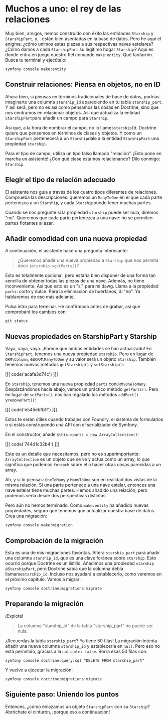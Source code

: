# Muchos a uno: el rey de las relaciones

Muy bien, amigos, hemos construido con éxito las entidades `Starship` y `StarshipPart`, y... están bien asentadas en la base de datos. Pero he aquí el enigma: ¿cómo unimos estas piezas a sus respectivas naves estelares? ¿Cómo damos a cada `StarshipPart` su legítimo hogar `Starship`? Aquí es donde entra en juego nuestro fiel comando `make:entity`. Qué fanfarrón. Busca tu terminal y ejecútalo:

```terminal
symfony console make:entity
```

## Construir relaciones: Piensa en objetos, no en ID

Ahora bien, si piensas en términos tradicionales de base de datos, podrías imaginarte una columna `starship_id` apareciendo en tu tabla `starship_part`. Y así será, pero no es así como pensamos las cosas en Doctrine, sino que nos centramos en relacionar objetos. Así que actualiza la entidad `StarshipPart`para añadir un campo para `Starship`.

Así que, a la hora de nombrar el campo, no lo llames`starshipId`. Doctrine quiere que pensemos en términos de clases y objetos. Y como un `StarshipPart` pertenecerá a un `Starship`dale a la entidad `StarshipPart` una propiedad `starship`. 

Para el tipo de campo, utiliza un tipo falso llamado "relación". ¡Esto pone en marcha un asistente! ¿Con qué clase estamos relacionando? 
Dilo conmigo: `Starship`.

## Elegir el tipo de relación adecuado

El asistente nos guía a través de los cuatro tipos diferentes de relaciones. Comprueba las descripciones: queremos un `ManyToOne` en el que cada parte pertenezca a un `Starship`, y cada `Starship`puede tener muchas partes. 

Cuando se nos pregunte si la propiedad `starship` puede ser nula, diremos "no". Queremos que cada parte pertenezca a una nave: no se permiten partes flotantes al azar.

## Añadir comodidad con una nueva propiedad

A continuación, el asistente hace una pregunta interesante:

> ¿Queremos añadir una nueva propiedad a `Starship` que nos permita
> decir `$starship->getParts()`?

Esto es totalmente opcional, pero estaría bien disponer de una forma tan sencilla de obtener todas las piezas de una nave. Además, no tiene inconveniente. Así que esto es un "sí" para mí dawg. Llama a la propiedad `parts`: corto y dulce. Para la eliminación de huérfanos, di "no". Ya hablaremos de eso más adelante. 

Pulsa intro para terminar. He confirmado antes de grabar, así que comprobaré los cambios con:

```terminal
git status
```

## Nuevas propiedades en StarshipPart y Starship

Vaya, vaya, vaya. ¡Parece que ambas entidades se han actualizado! En `StarshipPart`, tenemos una nueva propiedad `starship`. Pero en lugar de `ORM\Column`, es`ORM\ManyToOne` y su valor será un objeto `Starship`. También tenemos nuevos métodos `getStarship()` y `setStarship()`:

[[[ code('acafa3d74c') ]]]

En `Starship`, tenemos una nueva propiedad `parts` con`ORM\OneToMany`. Desplazándonos hacia abajo, vemos un práctico método `getParts()`. Pero en lugar de `setParts()`, nos han regalado los métodos `addPart()` y`removePart()`:

[[[ code('e545ebfb1f') ]]]

Estos te serán útiles cuando trabajes con Foundry, el sistema de formularios o si estás construyendo una API con el serializador de Symfony.

En el constructor, añade `$this->parts = new ArrayCollection()`:

[[[ code('744d1c32b4') ]]]

Este es un detalle que necesitamos, pero no es superimportante: `ArrayCollection` es un objeto que se ve y actúa como un array, lo que significa que podemos `foreach` sobre él o hacer otras cosas parecidas a un array.

Ah, y si lo piensas: `OneToMany` y `ManyToOne` son en realidad dos vistas de la misma relación. Si una parte pertenece a una nave estelar, entonces una nave estelar tiene muchas partes. Hemos añadido una relación, pero podemos verla desde dos perspectivas distintas. 

Pero aún no hemos terminado. Como `make:entity` ha añadido nuevas propiedades, seguro que tenemos que actualizar nuestra base de datos. Crea una migración:

```terminal
symfony console make:migration
```

## Comprobación de la migración

Ésta es una de mis migraciones favoritas. Altera `starship_part` para añadir una columna `starship_id`, que es una clave foránea sobre `starship`. Esto ocurrió porque Doctrine es un listillo. Añadimos una propiedad `starship` a`StarshipPart`, pero Doctrine sabía que la columna debía llamarse`starship_id`. Incluso nos ayudará a establecerlo, como veremos en el próximo capítulo. Vamos a migrar:

```terminal
symfony console doctrine:migrations:migrate
```

## Preparando la migración

¡Explota!

> La columna "starship_id" de la tabla "starship_part" no puede ser nula.

¿Recuerdas la tabla `starship_part`? Ya tiene 50 filas! La migración intenta añadir una nueva columna `starship_id` y establecerla en `null`. Pero eso no está permitido, gracias a la `nullable: false`. Borra esas 50 filas con:

```terminal
symfony console doctrine:query:sql "DELETE FROM starship_part"
```

Y vuelve a ejecutar la migración:

```terminal-silent
symfony console doctrine:migrations:migrate
```

## Siguiente paso: Uniendo los puntos

Entonces, ¿cómo enlazamos un objeto `StarshipPart` con su `Starship`? Abróchate el cinturón, ¡porque eso a continuación!
